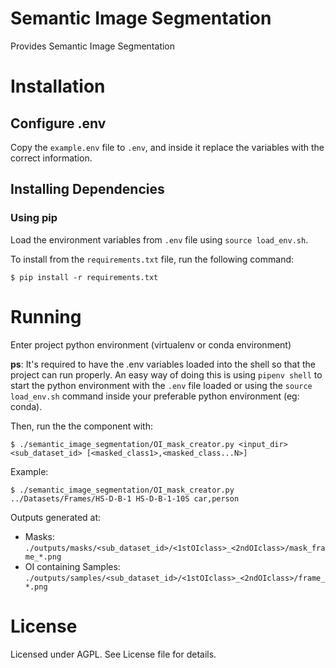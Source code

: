 # Semantic Image Segmentation
Provides Semantic Image Segmentation

# Installation

## Configure .env
Copy the `example.env` file to `.env`, and inside it replace the variables with the correct information.


## Installing Dependencies

### Using pip
Load the environment variables from `.env` file using `source load_env.sh`.

To install from the `requirements.txt` file, run the following command:
```
$ pip install -r requirements.txt
```

# Running
Enter project python environment (virtualenv or conda environment)

**ps**: It's required to have the .env variables loaded into the shell so that the project can run properly. An easy way of doing this is using `pipenv shell` to start the python environment with the `.env` file loaded or using the `source load_env.sh` command inside your preferable python environment (eg: conda).

Then, run the the component with:
```
$ ./semantic_image_segmentation/OI_mask_creator.py <input_dir> <sub_dataset_id> [<masked_class1>,<masked_class...N>]
```

Example:
```
$ ./semantic_image_segmentation/OI_mask_creator.py ../Datasets/Frames/HS-D-B-1 HS-D-B-1-10S car,person
```

Outputs generated at:

* Masks: `./outputs/masks/<sub_dataset_id>/<1stOIclass>_<2ndOIclass>/mask_frame_*.png`
* OI containing Samples:  `./outputs/samples/<sub_dataset_id>/<1stOIclass>_<2ndOIclass>/frame_*.png`


# License
Licensed under AGPL. See License file for details.